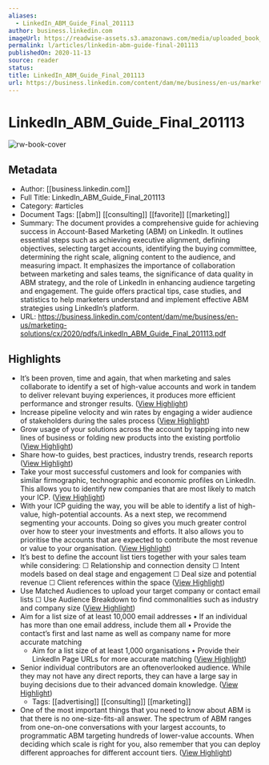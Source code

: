```yaml
---
aliases:
  - LinkedIn_ABM_Guide_Final_201113
author: business.linkedin.com
imageUrl: https://readwise-assets.s3.amazonaws.com/media/uploaded_book_covers/profile_276497/oSLcJ4tTMDqsXqvY871hGAUTWiZEuIz1IV9e1nfofMk-cove_lFBQBtD.png
permalink: l/articles/linkedin-abm-guide-final-201113
publishedOn: 2020-11-13
source: reader
status: 
title: LinkedIn_ABM_Guide_Final_201113
url: https://business.linkedin.com/content/dam/me/business/en-us/marketing-solutions/cx/2020/pdfs/LinkedIn_ABM_Guide_Final_201113.pdf
---
```

# LinkedIn_ABM_Guide_Final_201113

![rw-book-cover](https://readwise-assets.s3.amazonaws.com/media/uploaded_book_covers/profile_276497/oSLcJ4tTMDqsXqvY871hGAUTWiZEuIz1IV9e1nfofMk-cove_lFBQBtD.png)

## Metadata

- Author: [[business.linkedin.com]]
- Full Title: LinkedIn_ABM_Guide_Final_201113
- Category: #articles
- Document Tags: [[abm]] [[consulting]] [[favorite]] [[marketing]]
- Summary: The document provides a comprehensive guide for achieving success in Account-Based Marketing (ABM) on LinkedIn. It outlines essential steps such as achieving executive alignment, defining objectives, selecting target accounts, identifying the buying committee, determining the right scale, aligning content to the audience, and measuring impact. It emphasizes the importance of collaboration between marketing and sales teams, the significance of data quality in ABM strategy, and the role of LinkedIn in enhancing audience targeting and engagement. The guide offers practical tips, case studies, and statistics to help marketers understand and implement effective ABM strategies using LinkedIn’s platform.
- URL: https://business.linkedin.com/content/dam/me/business/en-us/marketing-solutions/cx/2020/pdfs/LinkedIn_ABM_Guide_Final_201113.pdf

## Highlights

- It’s been proven, time and again, that when marketing and sales collaborate to identify a set of high-value accounts and work in tandem to deliver relevant buying experiences, it produces more efficient performance and stronger results. ([View Highlight](https://read.readwise.io/read/01hqb7hndm4ysqb2et9sg18kyj))
- Increase pipeline velocity and win rates by engaging a wider audience of stakeholders during the sales process ([View Highlight](https://read.readwise.io/read/01hqb7ydss22zm4yv4x6whymzw))
- Grow usage of your solutions across the account by tapping into new lines of business or folding new products into the existing portfolio ([View Highlight](https://read.readwise.io/read/01hqb7yxf8ms5dd0r8e370mn7b))
- Share how-to guides, best practices, industry trends, research reports ([View Highlight](https://read.readwise.io/read/01hqb7vyt8x5fymx8m9kcedjjm))
- Take your most successful customers and look for companies with similar firmographic, technographic and economic profiles on LinkedIn.
  This allows you to identify new companies that are most likely to match your ICP. ([View Highlight](https://read.readwise.io/read/01hqb81x2a6ggt75zvp44v3w93))
- With your ICP guiding the way, you will be able to identify a list of high-value, high-potential accounts. As a next step, we recommend segmenting your accounts.
  Doing so gives you much greater control over how to steer your investments and efforts. It also allows you to prioritise the accounts that are expected to contribute the most revenue or value to your organisation. ([View Highlight](https://read.readwise.io/read/01hqb828y53ndn2t9nspvb29t8))
- It’s best to define the account list tiers together with your sales team while considering: ☐ Relationship and connection density
  ☐ Intent models based on deal stage and engagement
  ☐ Deal size and potential revenue ☐ Client references within the space ([View Highlight](https://read.readwise.io/read/01hqb82hpf7k77pz0etdn7ay69))
- Use Matched Audiences to upload your target company or contact email lists ☐ Use Audience Breakdown to find commonalities such as industry and company size ([View Highlight](https://read.readwise.io/read/01hqb834g1xh22h2h4zzntf67y))
- Aim for a list size of at least 10,000 email addresses • If an individual has more than one email address, include them all • Provide the contact’s first and last name as well as company name for more accurate matching
  - Aim for a list size of at least 1,000 organisations • Provide their LinkedIn Page URLs for more accurate matching ([View Highlight](https://read.readwise.io/read/01hqb83vjbb2t9vt0vsz4jdh71))
- Senior individual contributors are an oftenoverlooked audience. While they may not have any direct reports, they can have a large say in buying decisions due to their advanced domain knowledge. ([View Highlight](https://read.readwise.io/read/01hqb853j03qcwcfcg8qnhcmjd))
    - Tags: [[advertising]] [[consulting]] [[marketing]]
- One of the most important things that you need to know about ABM is that there is no one-size-fits-all answer. The spectrum of ABM ranges from one-on-one conversations with your largest accounts, to programmatic ABM targeting hundreds of lower-value accounts. When deciding which scale is right for you, also remember that you can deploy different approaches for different account tiers. ([View Highlight](https://read.readwise.io/read/01hqb888pe5skf2f7v3h0jya63))
